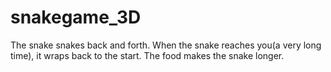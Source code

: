 # snakegame_3D
The snake snakes back and forth.
When the snake reaches you(a very long time), it wraps back to the start.
The food makes the snake longer.
